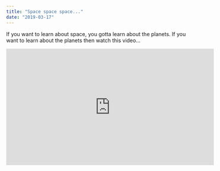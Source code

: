 ```yaml
---
title: "Space space space..."
date: "2019-03-17"
---
```


If you want to learn about space, you gotta learn about the planets. If you want to learn about the planets then watch this video...

<iframe width="560" height="315" src="https://www.youtube.com/embed/Hm8oqlg8z4s" frameborder="0" allowfullscreen></iframe>